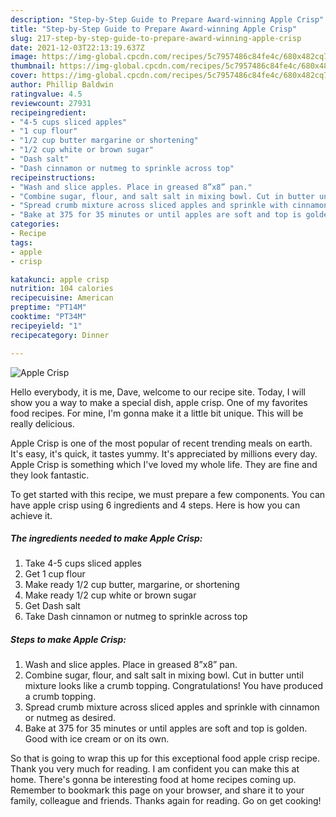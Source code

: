 ```yaml
---
description: "Step-by-Step Guide to Prepare Award-winning Apple Crisp"
title: "Step-by-Step Guide to Prepare Award-winning Apple Crisp"
slug: 217-step-by-step-guide-to-prepare-award-winning-apple-crisp
date: 2021-12-03T22:13:19.637Z
image: https://img-global.cpcdn.com/recipes/5c7957486c84fe4c/680x482cq70/apple-crisp-recipe-main-photo.jpg
thumbnail: https://img-global.cpcdn.com/recipes/5c7957486c84fe4c/680x482cq70/apple-crisp-recipe-main-photo.jpg
cover: https://img-global.cpcdn.com/recipes/5c7957486c84fe4c/680x482cq70/apple-crisp-recipe-main-photo.jpg
author: Phillip Baldwin
ratingvalue: 4.5
reviewcount: 27931
recipeingredient:
- "4-5 cups sliced apples"
- "1 cup flour"
- "1/2 cup butter margarine or shortening"
- "1/2 cup white or brown sugar"
- "Dash salt"
- "Dash cinnamon or nutmeg to sprinkle across top"
recipeinstructions:
- "Wash and slice apples. Place in greased 8”x8” pan."
- "Combine sugar, flour, and salt salt in mixing bowl. Cut in butter until mixture looks like a crumb topping. Congratulations! You have produced a crumb topping."
- "Spread crumb mixture across sliced apples and sprinkle with cinnamon or nutmeg as desired."
- "Bake at 375 for 35 minutes or until apples are soft and top is golden. Good with ice cream or on its own."
categories:
- Recipe
tags:
- apple
- crisp

katakunci: apple crisp 
nutrition: 104 calories
recipecuisine: American
preptime: "PT14M"
cooktime: "PT34M"
recipeyield: "1"
recipecategory: Dinner

---
```



![Apple Crisp](https://img-global.cpcdn.com/recipes/5c7957486c84fe4c/680x482cq70/apple-crisp-recipe-main-photo.jpg)

Hello everybody, it is me, Dave, welcome to our recipe site. Today, I will show you a way to make a special dish, apple crisp. One of my favorites food recipes. For mine, I'm gonna make it a little bit unique. This will be really delicious.



Apple Crisp is one of the most popular of recent trending meals on earth. It's easy, it's quick, it tastes yummy. It's appreciated by millions every day. Apple Crisp is something which I've loved my whole life. They are fine and they look fantastic.


To get started with this recipe, we must prepare a few components. You can have apple crisp using 6 ingredients and 4 steps. Here is how you can achieve it.

<!--inarticleads1-->

##### The ingredients needed to make Apple Crisp:

1. Take 4-5 cups sliced apples
1. Get 1 cup flour
1. Make ready 1/2 cup butter, margarine, or shortening
1. Make ready 1/2 cup white or brown sugar
1. Get Dash salt
1. Take Dash cinnamon or nutmeg to sprinkle across top




<!--inarticleads2-->

##### Steps to make Apple Crisp:

1. Wash and slice apples. Place in greased 8”x8” pan.
1. Combine sugar, flour, and salt salt in mixing bowl. Cut in butter until mixture looks like a crumb topping. Congratulations! You have produced a crumb topping.
1. Spread crumb mixture across sliced apples and sprinkle with cinnamon or nutmeg as desired.
1. Bake at 375 for 35 minutes or until apples are soft and top is golden. Good with ice cream or on its own.




So that is going to wrap this up for this exceptional food apple crisp recipe. Thank you very much for reading. I am confident you can make this at home. There's gonna be interesting food at home recipes coming up. Remember to bookmark this page on your browser, and share it to your family, colleague and friends. Thanks again for reading. Go on get cooking!
